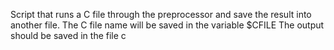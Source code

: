 Script that runs a C file through the preprocessor and save the result into another file.
	The C file name will be saved in the variable $CFILE
	The output should be saved in the file c
